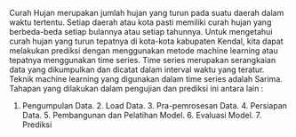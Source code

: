 Curah Hujan merupakan jumlah hujan yang turun pada suatu daerah dalam waktu tertentu. Setiap daerah atau kota pasti memiliki curah hujan yang berbeda-beda setiap bulannya atau setiap tahunnya. Untuk mengetahui curah hujan yang turun tepatnya di kota-kota kabupaten Kendal, kita dapat melakukan prediksi dengan menggunakan metode machine learning atau tepatnya menggunakan time series. Time series merupakan  serangkaian data yang dikumpulkan dan dicatat dalam interval waktu yang teratur. Teknik machine learning yang digunakan dalam time series adalah Sarima. Tahapan yang dilakukan dalam pengujian dan prediksi ini antara lain : <br>
1. Pengumpulan Data. 2. Load Data. 3. Pra-pemrosesan Data. 4. Persiapan Data. 5. Pembangunan dan Pelatihan Model. 6. Evaluasi Model. 7. Prediksi 
